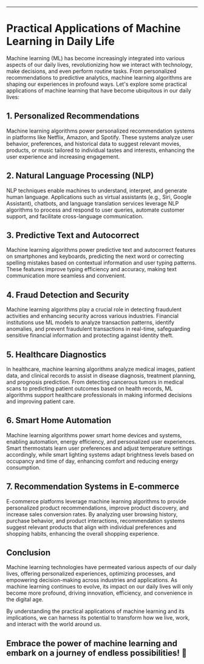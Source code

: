 
---

# Practical Applications of Machine Learning in Daily Life

Machine learning (ML) has become increasingly integrated into various aspects of our daily lives, revolutionizing how we interact with technology, make decisions, and even perform routine tasks. From personalized recommendations to predictive analytics, machine learning algorithms are shaping our experiences in profound ways. Let's explore some practical applications of machine learning that have become ubiquitous in our daily lives:

## 1. **Personalized Recommendations**

Machine learning algorithms power personalized recommendation systems in platforms like Netflix, Amazon, and Spotify. These systems analyze user behavior, preferences, and historical data to suggest relevant movies, products, or music tailored to individual tastes and interests, enhancing the user experience and increasing engagement.

## 2. **Natural Language Processing (NLP)**

NLP techniques enable machines to understand, interpret, and generate human language. Applications such as virtual assistants (e.g., Siri, Google Assistant), chatbots, and language translation services leverage NLP algorithms to process and respond to user queries, automate customer support, and facilitate cross-language communication.

## 3. **Predictive Text and Autocorrect**

Machine learning algorithms power predictive text and autocorrect features on smartphones and keyboards, predicting the next word or correcting spelling mistakes based on contextual information and user typing patterns. These features improve typing efficiency and accuracy, making text communication more seamless and convenient.

## 4. **Fraud Detection and Security**

Machine learning algorithms play a crucial role in detecting fraudulent activities and enhancing security across various industries. Financial institutions use ML models to analyze transaction patterns, identify anomalies, and prevent fraudulent transactions in real-time, safeguarding sensitive financial information and protecting against identity theft.

## 5. **Healthcare Diagnostics**

In healthcare, machine learning algorithms analyze medical images, patient data, and clinical records to assist in disease diagnosis, treatment planning, and prognosis prediction. From detecting cancerous tumors in medical scans to predicting patient outcomes based on health records, ML algorithms support healthcare professionals in making informed decisions and improving patient care.

## 6. **Smart Home Automation**

Machine learning algorithms power smart home devices and systems, enabling automation, energy efficiency, and personalized user experiences. Smart thermostats learn user preferences and adjust temperature settings accordingly, while smart lighting systems adapt brightness levels based on occupancy and time of day, enhancing comfort and reducing energy consumption.

## 7. **Recommendation Systems in E-commerce**

E-commerce platforms leverage machine learning algorithms to provide personalized product recommendations, improve product discovery, and increase sales conversion rates. By analyzing user browsing history, purchase behavior, and product interactions, recommendation systems suggest relevant products that align with individual preferences and shopping habits, enhancing the overall shopping experience.

## Conclusion

Machine learning technologies have permeated various aspects of our daily lives, offering personalized experiences, optimizing processes, and empowering decision-making across industries and applications. As machine learning continues to evolve, its impact on our daily lives will only become more profound, driving innovation, efficiency, and convenience in the digital age.

By understanding the practical applications of machine learning and its implications, we can harness its potential to transform how we live, work, and interact with the world around us.

Embrace the power of machine learning and embark on a journey of endless possibilities! 🌟
---
